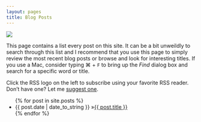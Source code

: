 ```yaml
---
layout: pages
title: Blog Posts
---
```


<img class="category" src="http://www.stevencombs.com/images/design/blog.svg" />

This page contains a list every post on this site. It can be a bit unweildly to search through this list and I recommend that you use this page to simply review the most recent blog posts or browse and look for interesting titles. If you use a Mac, consider typing ⌘ + `F` to bring up the *Find* dialog box and search for a specific word or title.

<a title="RSS feed" id="rss" href="/atom.xml" target="blank"><i class="fa fa-rss-square"></i></a> Click the RSS logo on the left to subscribe using your favorite RSS reader. Don’t have one? Let me [suggest one](https://itunes.apple.com/us/app/reeder-2/id880001334?mt=12&uo=4&at=10I9LR&ct=iTunes).

<ul id="blog-posts" class="posts">
	{% for post in site.posts %}
      <li><span>{{ post.date | date_to_string }} &raquo;</span><a href="{{ post.url }}">{{ post.title }}</a></li>
    {% endfor %}
</ul>
